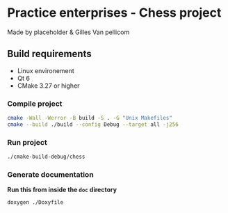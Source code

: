 # Practice enterprises - Chess project

Made by placeholder & Gilles Van pellicom

## Build requirements
- Linux environement
- Qt 6
- CMake 3.27 or higher

### Compile project
```bash
cmake -Wall -Werror -B build -S . -G "Unix Makefiles"
cmake --build ./build --config Debug --target all -j256
```

### Run project
```bash
./cmake-build-debug/chess
```

### Generate documentation
**Run this from inside the `doc` directory**

```bash
doxygen ./Doxyfile
```

